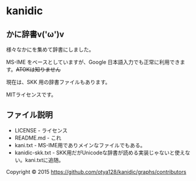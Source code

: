 # kanidic
## かに辞書v('ω')v

様々なかにを集めて辞書にしました。

MS-IME をベースとしていますが、Google 日本語入力でも正常に利用できます。~~ATOKは知りません~~

現在は、SKK 用の辞書ファイルもあります。

MITライセンスです。

## ファイル説明

+ LICENSE - ライセンス
+ README.md	- これ
+ kani.txt	- MS-IME用でありメインなファイルでもある。
+ kanidic-skk.txt - SKK用だがUnicodeな辞書が読める実装じゃないと使えない。kani.txtに追随。

Copyright © 2015 https://github.com/otya128/kanidic/graphs/contributors
